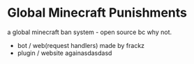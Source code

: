 # Global Minecraft Punishments
a global minecraft ban system - open source bc why not.
- bot / web(request handlers) made by frackz
- plugin / website againasdasdasd
